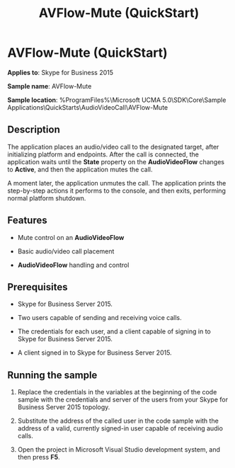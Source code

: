 ﻿---
title: AVFlow-Mute (QuickStart)
description: Discusses the AVFlow-Mute (QuickStart) including description, features, prerequisites, and running the sample in Skype for Business 2015.
TOCTitle: AVFlow-Mute (QuickStart)
ms:assetid: 1d213bf7-9044-44cb-90dd-a54cd10a0f69
ms:mtpsurl: https://msdn.microsoft.com/library/Dn466146(v=office.16)
ms:contentKeyID: 65240075
ms.date: 07/27/2015
mtps_version: v=office.16
---

# AVFlow-Mute (QuickStart)


**Applies to**: Skype for Business 2015

 

**Sample name**: AVFlow-Mute

**Sample location**: %ProgramFiles%\\Microsoft UCMA 5.0\\SDK\\Core\\Sample Applications\\QuickStarts\\AudioVideoCall\\AVFlow-Mute

## Description

The application places an audio/video call to the designated target, after initializing platform and endpoints. After the call is connected, the application waits until the **State** property on the **AudioVideoFlow** changes to **Active**, and then the application mutes the call.

A moment later, the application unmutes the call. The application prints the step-by-step actions it performs to the console, and then exits, performing normal platform shutdown.

## Features

  - Mute control on an **AudioVideoFlow**

  - Basic audio/video call placement

  - **AudioVideoFlow** handling and control

## Prerequisites

  - Skype for Business Server 2015.

  - Two users capable of sending and receiving voice calls.

  - The credentials for each user, and a client capable of signing in to Skype for Business Server 2015.

  - A client signed in to Skype for Business Server 2015.

## Running the sample

1.  Replace the credentials in the variables at the beginning of the code sample with the credentials and server of the users from your Skype for Business Server 2015 topology.

2.  Substitute the address of the called user in the code sample with the address of a valid, currently signed-in user capable of receiving audio calls.

3.  Open the project in Microsoft Visual Studio development system, and then press **F5**.

